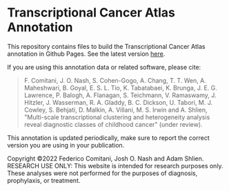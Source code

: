# Transcriptional Cancer Atlas Annotation

This repository contains files to build the Transcriptional Cancer Atlas annotation in Github Pages.
See the latest version [here](rna-atlas.github.io).

If you are using this annotation data or related software, please cite:

> F. Comitani, J. O. Nash, S. Cohen-Gogo, A. Chang, T. T. Wen, A. Maheshwari, B. Goyal, E. S. L. Tio, K. Tabatabaei, K. Brunga, J. E. G. Lawrence, P. Balogh, A. Flanagan, S. Teichmann, V. Ramaswamy, J. Hitzler, J. Wasserman, R. A. Gladdy, B. C. Dickson, U. Tabori, M. J. Cowley, S. Behjati, D. Malkin, A. Villani, M. S. Irwin and A. Shlien, "Multi-scale transcriptional clustering and heterogeneity analysis reveal diagnostic classes of childhood cancer" (under review). 
<!-- https://doi.org/10.5281/zenodo.5788411 -->

This annotation is updated periodically, make sure to report the correct version you are using in your publication.

<!-- maybe the version should be published too -->

Copyright ©2022 Federico Comitani, Josh O. Nash and Adam Shlien.
RESEARCH USE ONLY: This website is intended for research purposes only. These analyses were not performed for the purposes of diagnosis, prophylaxis, or treatment.
